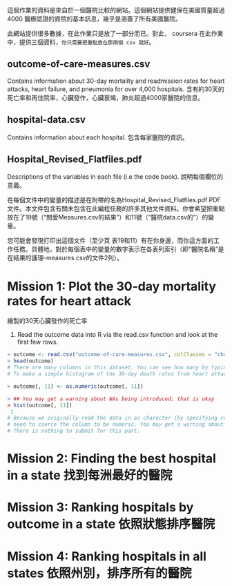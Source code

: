 這個作業的資料是來自於一個醫院比較的網站。這個網站提供健保在美國質量超過 4000 醫療認證的資院的基本訊息，幾乎是涵蓋了所有美國醫院。

此網站提供很多數據，在此作業只是放了一部分而已。對此， coursera 在此作業中，提供三個資料，`你只需要把重點放在那兩個 csv 就好`。

## outcome-of-care-measures.csv
  Contains information about 30-day mortality and readmission rates for heart attacks, heart failure, and pneumonia for over 4,000 hospitals.
  含有約30天的死亡率和再住院率，心臟發作，心臟衰竭，肺炎超過4000家醫院的信息。

## hospital-data.csv
  Contains information about each hospital.
  包含每家醫院的資訊。

## Hospital_Revised_Flatfiles.pdf
  Descriptions of the variables in each file (i.e the code book).
  說明每個欄位的意義。

在每個文件中的變量的描述是在附帶的名為Hospital_Revised_Flatfiles.pdf PDF文件。本文件包含有關未包含在此編程任務的許多其他文件資料。你會希望把重點放在了19號（“關愛Measures.csv的結果”）和11號（“醫院data.csv的”）的變量。

您可能會發現打印出這個文件（至少頁
表19和11）有在你身邊，而你這方面的工作任務。具體地，對於每個表中的變量的數字表示在各表列索引（即“醫院名稱”是在結果的護理-measures.csv的文件2列）。

# Mission 1: Plot the 30-day mortality rates for heart attack 

繪製的30天心臟發作的死亡率

1. Read the outcome data into R via the read.csv function and look at the first few rows.

```R
> outcome <- read.csv("outcome-of-care-measures.csv", colClasses = "character")
> head(outcome)
# There are many columns in this dataset. You can see how many by typing ncol(outcome) (you can see # the number of rows with the nrow function). In addition, you can see the names of each column by # # typing names(outcome) (the names are also in the PDF document.
# To make a simple histogram of the 30-day death rates from heart attack (column 11 in the outcome # # dataset), run

> outcome[, 11] <- as.numeric(outcome[, 11])

> ## You may get a warning about NAs being introduced; that is okay
> hist(outcome[, 11])
￼1
# Because we originally read the data in as character (by specifying colClasses = "character" we
# need to coerce the column to be numeric. You may get a warning about NAs being introduced but that # is okay.
# There is nothing to submit for this part.
```


# Mission 2: Finding the best hospital in a state 找到每洲最好的醫院

# Mission 3: Ranking hospitals by outcome in a state 依照狀態排序醫院

# Mission 4: Ranking hospitals in all states 依照州別，排序所有的醫院

